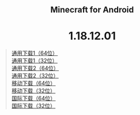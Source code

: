 ## <center>Minecraft for Android</center>

# <center>1.18.12.01</center>

>[通用下载1（64位）](https://download1.fuibafuyu.top/d/123/Program/Android/Minecraft/Minecraft_1.18.12.01_arm64-v8a.apk "nya~")<br>
>[通用下载1（32位）](https://download1.fuibafuyu.top/d/123/Program/Android/Minecraft/Minecraft_1.18.12.01_armeabi-v7a.apk "nya~")<br>
>[通用下载2（64位）](https://download1.fuibafuyu.top/Ali/Program/Android/Minecraft/Minecraft_1.18.12.01_arm64-v8a.apk "nya~")<br>
>[通用下载2（32位）](https://download1.fuibafuyu.top/Ali/Program/Android/Minecraft/Minecraft_1.18.12.01_armeabi-v7a.apk "nya~")<br>
>[移动下载（64位）](https://download1.fuibafuyu.top/d/139/Program/Android/Minecraft/Minecraft_1.18.12.01_arm64-v8a.apk "nya~")<br>
>[移动下载（32位）](https://download1.fuibafuyu.top/d/139/Program/Android/Minecraft/Minecraft_1.18.12.01_armeabi-v7a.apk "nya~")<br>
>[国际下载（64位）](https://download1.fuibafuyu.top/OD/Program/Android/Minecraft/Minecraft_1.18.12.01_arm64-v8a.apk "nya~")<br>
>[国际下载（32位）](https://download1.fuibafuyu.top/OD/Program/Android/Minecraft/Minecraft_1.18.12.01_armeabi-v7a.apk "nya~")
